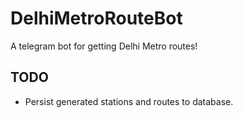 # DelhiMetroRouteBot

A telegram bot for getting Delhi Metro routes!

## TODO

- Persist generated stations and routes to database.